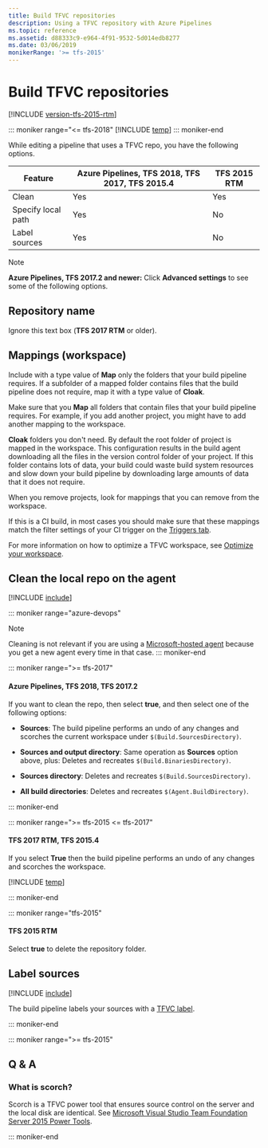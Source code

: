 ```yaml
---
title: Build TFVC repositories
description: Using a TFVC repository with Azure Pipelines
ms.topic: reference
ms.assetid: d88333c9-e964-4f91-9532-5d014edb8277
ms.date: 03/06/2019
monikerRange: '>= tfs-2015'
---
```


# Build TFVC repositories

[!INCLUDE [version-tfs-2015-rtm](../includes/version-tfs-2015-rtm.md)]

::: moniker range="<= tfs-2018"
[!INCLUDE [temp](../includes/concept-rename-note.md)]
::: moniker-end

While editing a pipeline that uses a TFVC repo, you have the following options.

| Feature | Azure Pipelines, TFS 2018, TFS 2017, TFS 2015.4 | TFS 2015 RTM |
|---------|-------------------------------------------------|--------------|
| Clean              |Yes|Yes|
| Specify local path |Yes|No|
| Label sources      |Yes|No|

> [!NOTE]
> **Azure Pipelines, TFS 2017.2 and newer:** Click **Advanced settings** to see some of the following options.

## Repository name

Ignore this text box (**TFS 2017 RTM** or older).

## Mappings (workspace)

Include with a type value of **Map** only the folders that your build pipeline requires. If a subfolder of a mapped folder contains files that the build pipeline does not require, map it with a type value of **Cloak**.

Make sure that you **Map** all folders that contain files that your build pipeline requires. For example, if you add another project, you might have to add another mapping to the workspace.

**Cloak** folders you don't need. By default the root folder of project is mapped in the workspace. This configuration results in the build agent downloading all the files in the version control folder of your project. If this folder contains lots of data, your build could waste build system resources and slow down your build pipeline by downloading large amounts of data that it does not require.

When you remove projects, look for mappings that you can remove from the workspace.

If this is a CI build, in most cases you should make sure that these mappings match the filter settings of your CI trigger on the [Triggers tab](../build/triggers.md).

For more information on how to optimize a TFVC workspace, see [Optimize your workspace](../../repos/tfvc/optimize-your-workspace.md).

## Clean the local repo on the agent

[!INCLUDE [include](includes/build-clean-intro.md)]

::: moniker range="azure-devops"
> [!NOTE]
> Cleaning is not relevant if you are using a [Microsoft-hosted agent](../agents/hosted.md) because you get a new agent every time in that case.
::: moniker-end

::: moniker range=">= tfs-2017"

#### Azure Pipelines, TFS 2018, TFS 2017.2

If you want to clean the repo, then select **true**, and then select one of the following options:

* **Sources**: The build pipeline performs an undo of any changes and scorches the current workspace under `$(Build.SourcesDirectory)`.

* **Sources and output directory**: Same operation as **Sources** option above, plus: Deletes and recreates `$(Build.BinariesDirectory)`.

* **Sources directory**: Deletes and recreates `$(Build.SourcesDirectory)`.

* **All build directories**: Deletes and recreates `$(Agent.BuildDirectory)`.

::: moniker-end

::: moniker range=">= tfs-2015 <= tfs-2017"

#### TFS 2017 RTM, TFS 2015.4

If you select **True** then the build pipeline performs an undo of any changes and scorches the workspace.

[!INCLUDE [temp](includes/build-clean-variable.md)]

::: moniker-end

::: moniker range="tfs-2015"

#### TFS 2015 RTM

[//]: # (TODO: confirm this is correct for TFVC; clarify folder)

Select **true** to delete the repository folder.

## Label sources

[!INCLUDE [include](includes/label-sources.md)]

The build pipeline labels your sources with a [TFVC label](../../repos/tfvc/use-labels-take-snapshot-your-files.md).

::: moniker-end

::: moniker range=">= tfs-2015"

## Q & A  

<!-- BEGINSECTION class="md-qanda" -->

### What is scorch?

Scorch is a TFVC power tool that ensures source control on the server and the local disk are identical. See [Microsoft Visual Studio Team Foundation Server 2015 Power Tools](https://marketplace.visualstudio.com/items?itemName=TFSPowerToolsTeam.MicrosoftVisualStudioTeamFoundationServer2015Power).

<!-- ENDSECTION -->

::: moniker-end
